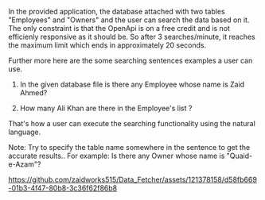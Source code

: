 In the provided application, the database attached with two tables "Employees" and "Owners"
and the user can search the data based on it. The only constraint is that the OpenApi is on a free
credit and is not efficienly responsive as it should be. So after 3 searches/minute, it reaches the
maximum limit which ends in approximately 20 seconds. 

Further more here are the some searching sentences examples a user can use.

1. In the given database file is there any Employee whose name is Zaid Ahmed?

2. How many Ali Khan are there in the Employee's list ?

That's how a user can execute the searching functionality using the natural language.

Note: Try to specify the table name somewhere in the sentence to get the accurate results..
For example: Is there any Owner whose name is "Quaid-e-Azam"? 


https://github.com/zaidworks515/Data_Fetcher/assets/121378158/d58fb669-01b3-4f47-80b8-3c36f62f86b8

